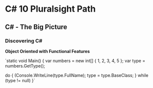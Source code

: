 # C# 10 Pluralsight Path

## C# - The Big Picture

### Discovering C#

**Object Oriented with Functional Features**

`static void Main()
{
  var numbers = new int[] { 1, 2, 3, 4, 5 };
  var type = numbers.GetType(); 
  
  do
  {
    (Console.WriteLine(type.FullName);
    type = type.BaseClass;
  }
  while (type != null)
}`
